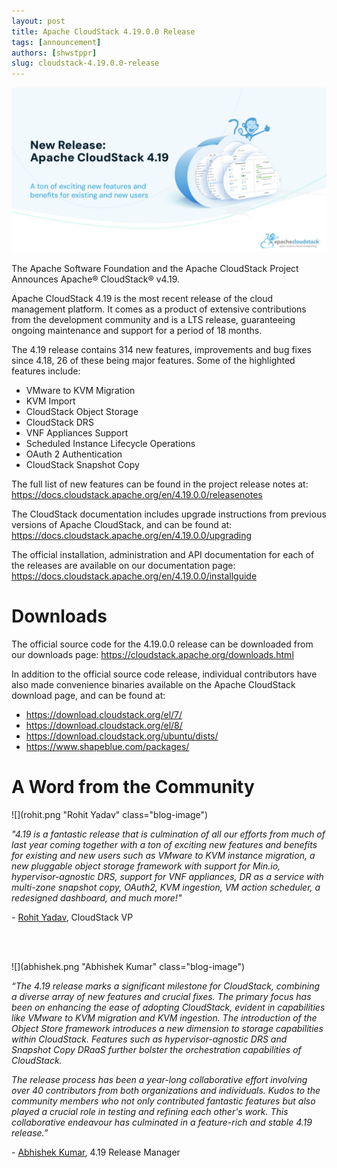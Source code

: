 ```yaml
---
layout: post
title: Apache CloudStack 4.19.0.0 Release
tags: [announcement]
authors: [shwstppr]
slug: cloudstack-4.19.0.0-release
---
```


[![](banner.jpeg "Apache CloudStack 4.19.0.0 Release")](/blog/cloudstack-4.19.0.0-release)

The Apache Software Foundation and the Apache CloudStack Project
Announces Apache® CloudStack® v4.19.

Apache CloudStack 4.19 is the most recent release of the cloud management platform.
It comes as a product of extensive contributions from the development community and
is a LTS release, guaranteeing ongoing maintenance and support for a period of 18 months. 

<!-- truncate -->

The 4.19 release contains 314 new features, improvements and bug fixes since 4.18, 26 of
these being major features. Some of the highlighted features include:

- VMware to KVM Migration
- KVM Import
- CloudStack Object Storage
- CloudStack DRS
- VNF Appliances Support
- Scheduled Instance Lifecycle Operations
- OAuth 2 Authentication
- CloudStack Snapshot Copy 

The full list of new features can be found in the project release notes at:
https://docs.cloudstack.apache.org/en/4.19.0.0/releasenotes

The CloudStack documentation includes upgrade instructions from previous versions of
Apache CloudStack, and can be found at:
https://docs.cloudstack.apache.org/en/4.19.0.0/upgrading

The official installation, administration and API documentation for each of the releases
are available on our documentation page:
https://docs.cloudstack.apache.org/en/4.19.0.0/installguide

# Downloads

The official source code for the 4.19.0.0 release can be downloaded from our downloads page:
https://cloudstack.apache.org/downloads.html

In addition to the official source code release, individual
contributors have also made convenience binaries available on the
Apache CloudStack download page, and can be found at:

- https://download.cloudstack.org/el/7/
- https://download.cloudstack.org/el/8/
- https://download.cloudstack.org/ubuntu/dists/
- https://www.shapeblue.com/packages/


#  A Word from the Community

<div className="row">
<div className="col col--3">

![](rohit.png "Rohit Yadav" class="blog-image")

</div>
<div className="col col--9">
<em>"4.19 is a fantastic release that is culmination of all our efforts from much of
last year coming together with a ton of exciting new features and benefits for
existing and new users such as VMware to KVM instance migration, a new pluggable
object storage framework with support for Min.io, hypervisor-agnostic DRS,
support for VNF appliances, DR as a service with multi-zone snapshot copy,
OAuth2, KVM ingestion, VM action scheduler, a redesigned dashboard, and much
more!"</em>

\- [Rohit Yadav](https://www.linkedin.com/in/rohityadavcloud/), CloudStack VP
</div>
</div>
<br>
<br>
<div className="row">
<div className="col col--3">

![](abhishek.png "Abhishek Kumar" class="blog-image")

</div>
<div className="col col--9">
<em>“The 4.19 release marks a significant milestone for CloudStack, combining a
diverse array of new features and crucial fixes. The primary focus has been on
enhancing the ease of adopting CloudStack, evident in capabilities like VMware
to KVM migration and KVM ingestion. The introduction of the Object Store
framework introduces a new dimension to storage capabilities within CloudStack.
Features such as hypervisor-agnostic DRS and Snapshot Copy DRaaS further bolster
the orchestration capabilities of CloudStack.</em>

<em>The release process has been a year-long collaborative effort involving over 40
contributors from both organizations and individuals. Kudos to the community
members who not only contributed fantastic features but also played a crucial
role in testing and refining each other's work. This collaborative endeavour
has culminated in a feature-rich and stable 4.19 release.”</em>

\- [Abhishek Kumar](https://www.linkedin.com/in/shwstppr/), 4.19 Release Manager
</div>
</div>
